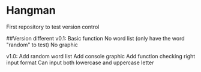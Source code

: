 # Hangman
First repository to test version control

##Version different
v0.1: 
	Basic function
	No word list (only have the word "random" to test)
	No graphic

v1.0:
	Add random word list
	Add console graphic
	Add function checking right input format
	Can input both lowercase and uppercase letter
